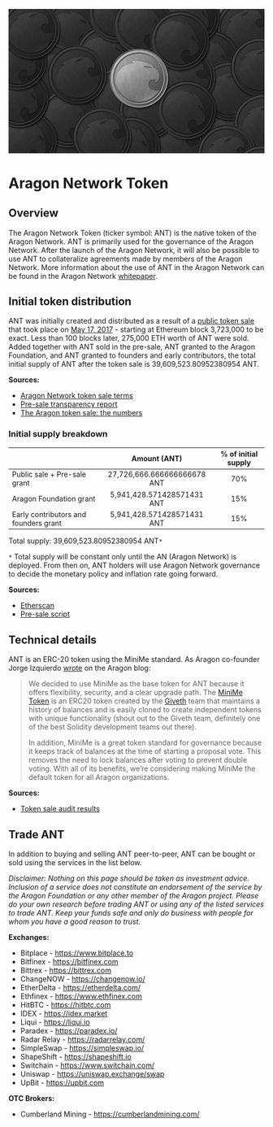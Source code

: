 ![](../design/artwork/ANT/ANT01.jpg)

# Aragon Network Token

## Overview

The Aragon Network Token (ticker symbol: ANT) is the native token of the Aragon Network. ANT is primarily used for the governance of the Aragon Network. After the launch of the Aragon Network, it will also be possible to use ANT to collateralize agreements made by members of the Aragon Network. More information about the use of ANT in the Aragon Network can be found in the Aragon Network [whitepaper](https://github.com/aragon/whitepaper).

## Initial token distribution

ANT was initially created and distributed as a result of a [public token sale](https://blog.aragon.one/announcing-the-aragon-network-token-sale-fe83fe36902c) that took place on [May 17, 2017](https://blog.aragon.one/final-token-sale-recap-1ac64ab7cfcd) - starting at Ethereum block 3,723,000 to be exact. Less than 100 blocks later, 275,000 ETH worth of ANT were sold. Added together with ANT sold in the pre-sale, ANT granted to the Aragon Foundation, and ANT granted to founders and early contributors, the total initial supply of ANT after the token sale is 39,609,523.80952380954 ANT.

**Sources:**

- [Aragon Network token sale terms](https://blog.aragon.one/aragon-network-token-sale-terms-8998f63a3429)
- [Pre-sale transparency report](https://blog.aragon.one/pre-sale-transparency-report-333e310304c)
- [The Aragon token sale: the numbers](https://blog.aragon.one/the-aragon-token-sale-the-numbers-12d03c8b97d3)

### Initial supply breakdown

|  | Amount (ANT)	| % of initial supply |
|:------------- |:-------------:|:-------------:|
| Public sale + Pre-sale grant | 27,726,666.666666666678 ANT | 70% |
| Aragon Foundation grant | 5,941,428.571428571431 ANT | 15% |
| Early contributors and founders grant | 5,941,428.571428571431 ANT | 15% |

Total supply: 39,609,523.80952380954 ANT`*`

`*` Total supply will be constant only until the AN (Aragon Network) is deployed. From then on, ANT holders will use Aragon Network governance to decide the monetary policy and inflation rate going forward.

**Sources:**

- [Etherscan](https://etherscan.io/token/0x960b236A07cf122663c4303350609A66A7B288C0)
- [Pre-sale script](https://github.com/aragon/aragon-network-token/blob/master/scripts/presale.js#L6-L17)

## Technical details

ANT is an ERC-20 token using the MiniMe standard. As Aragon co-founder Jorge Izquierdo [wrote](https://blog.aragon.one/aragon-token-sale-technical-overview-9c2a4b910755) on the Aragon blog:

> We decided to use MiniMe as the base token for ANT because it offers flexibility, security, and a clear upgrade path. The [MiniMe Token](https://github.com/Giveth/minime) is an ERC20 token created by the [Giveth](http://giveth.io/) team that maintains a history of balances and is easily cloned to create independent tokens with unique functionality (shout out to the Giveth team, definitely one of the best Solidity development teams out there).
> 
> In addition, MiniMe is a great token standard for governance because it keeps track of balances at the time of starting a proposal vote. This removes the need to lock balances after voting to prevent double voting. With all of its benefits, we’re considering making MiniMe the default token for all Aragon organizations.

**Sources:**

- [Token sale audit results](https://blog.aragon.one/token-sale-audit-results-abea34b61209)

## Trade ANT

In addition to buying and selling ANT peer-to-peer, ANT can be bought or sold using the services in the list below.

_Disclaimer: Nothing on this page should be taken as investment advice. Inclusion of a service does not constitute an endorsement of the service by the Aragon Foundation or any other member of the Aragon project. Please do your own research before trading ANT or using any of the listed services to trade ANT. Keep your funds safe and only do business with people for whom you have a good reason to trust._

**Exchanges:**

- Bitplace - https://www.bitplace.to
- Bitfinex - https://bitfinex.com
- Bittrex - https://bittrex.com
- ChangeNOW - https://changenow.io/
- EtherDelta - https://etherdelta.com/
- Ethfinex - https://www.ethfinex.com
- HitBTC - https://hitbtc.com
- IDEX - https://idex.market
- Liqui - https://liqui.io
- Paradex - https://paradex.io/
- Radar Relay - https://radarrelay.com/
- SimpleSwap - https://simpleswap.io/
- ShapeShift - https://shapeshift.io
- Switchain - https://www.switchain.com/
- Uniswap - https://uniswap.exchange/swap
- UpBit - https://upbit.com

**OTC Brokers:**

- Cumberland Mining - https://cumberlandmining.com/
